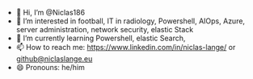 - 👋 Hi, I’m @Niclas186
- 👀 I’m interested in football, IT in radiology, Powershell, AIOps, Azure, server administration, network security, elastic Stack
- 🌱 I’m currently learning Powershell, elastic Search,
- 📫 How to reach me: https://www.linkedin.com/in/niclas-lange/ or github@niclaslange.eu
- 😄 Pronouns: he/him 


<!---
Niclas186/Niclas186 is a ✨ special ✨ repository because its `README.md` (this file) appears on your GitHub profile.
You can click the Preview link to take a look at your changes.
--->
